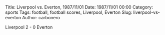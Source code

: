 Title: Liverpool vs. Everton, 1987/11/01
Date: 1987/11/01 00:00
Category: sports
Tags: football, football scores, Liverpool, Everton
Slug: liverpool-vs-everton
Author: carbonero


Liverpool 2 - 0 Everton
